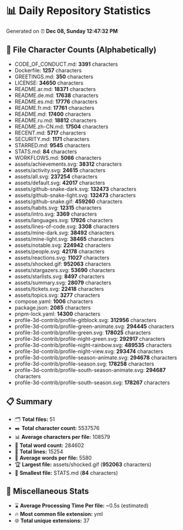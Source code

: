 # 📊 Daily Repository Statistics
Generated on ⏰ **Dec 08, Sunday 12:47:32 PM**

## 📂 File Character Counts (Alphabetically)
- CODE_OF_CONDUCT.md: **3391** characters
- Dockerfile: **1257** characters
- GREETINGS.md: **350** characters
- LICENSE: **34650** characters
- README.ar.md: **18371** characters
- README.de.md: **17638** characters
- README.es.md: **17776** characters
- README.fr.md: **17761** characters
- README.md: **17400** characters
- README.ru.md: **18812** characters
- README.zh-CN.md: **17504** characters
- RECENT.md: **5717** characters
- SECURITY.md: **1171** characters
- STARRED.md: **9545** characters
- STATS.md: **84** characters
- WORKFLOWS.md: **5066** characters
- assets/achievements.svg: **38312** characters
- assets/activity.svg: **24615** characters
- assets/all.svg: **237254** characters
- assets/default.svg: **42017** characters
- assets/github-snake-dark.svg: **132473** characters
- assets/github-snake-light.svg: **132473** characters
- assets/github-snake.gif: **459260** characters
- assets/habits.svg: **12315** characters
- assets/intro.svg: **3369** characters
- assets/languages.svg: **17926** characters
- assets/lines-of-code.svg: **3308** characters
- assets/mine-dark.svg: **38492** characters
- assets/mine-light.svg: **38465** characters
- assets/notable.svg: **224942** characters
- assets/people.svg: **42178** characters
- assets/reactions.svg: **11027** characters
- assets/shocked.gif: **952063** characters
- assets/stargazers.svg: **53690** characters
- assets/starlists.svg: **8497** characters
- assets/summary.svg: **28079** characters
- assets/tickets.svg: **22418** characters
- assets/topics.svg: **3277** characters
- compose.yaml: **1006** characters
- package.json: **2085** characters
- pnpm-lock.yaml: **14300** characters
- profile-3d-contrib/profile-gitblock.svg: **312956** characters
- profile-3d-contrib/profile-green-animate.svg: **294445** characters
- profile-3d-contrib/profile-green.svg: **178025** characters
- profile-3d-contrib/profile-night-green.svg: **292917** characters
- profile-3d-contrib/profile-night-rainbow.svg: **489535** characters
- profile-3d-contrib/profile-night-view.svg: **293474** characters
- profile-3d-contrib/profile-season-animate.svg: **294678** characters
- profile-3d-contrib/profile-season.svg: **178258** characters
- profile-3d-contrib/profile-south-season-animate.svg: **294687** characters
- profile-3d-contrib/profile-south-season.svg: **178267** characters

## 📋 Summary
- 🗂️ **Total files:** 51
- ✒️ **Total character count:** 5537576
- 📊 **Average characters per file:** 108579
- 📝 **Total word count:** 284602
- 🧾 **Total lines:** 15254
- 📐 **Average words per file:** 5580
- 🏆 **Largest file:** assets/shocked.gif (**952063** characters)
- 🥉 **Smallest file:** STATS.md (**84** characters)

## 🌟 Miscellaneous Stats
- ⌛ **Average Processing Time Per file:** ~0.5s (estimated)
- 🔥 **Most common file extension:** yml
- 🌐 **Total unique extensions:** 37
